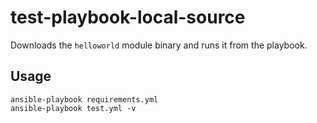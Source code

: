 # test-playbook-local-source

Downloads the `helloworld` module binary and runs it from the playbook.

## Usage

```
ansible-playbook requirements.yml
ansible-playbook test.yml -v
```
